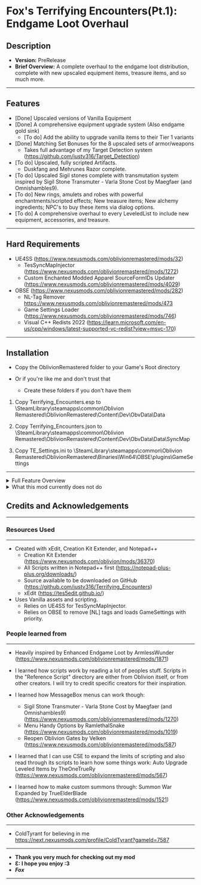 # Fox's Terrifying Encounters(Pt.1): Endgame Loot Overhaul
## Description
* __Version:__ PreRelease
* __Brief Overview:__ A complete overhaul to the endgame loot distribution, complete with new upscaled equipment items, treasure items, and so much more.

------------------

## Features

* [Done] Upscaled versions of Vanilla Equipment
* [Done] A comprehensive equipment upgrade system (Also endgame gold sink)
	* [To do] Add the ability to upgrade vanilla items to their Tier 1 variants
* [Done] Matching Set Bonuses for the 8 upscaled sets of armor/weapons
	* Takes full advantage of my Target Detection system (https://github.com/justv316/Target_Detection)
* [To do] Upscaled, fully scripted Artifacts.
	* Duskfang and Mehrunes Razor complete.
* [To do] Upscaled Sigil stones complete with transmutation system inspired by Sigil Stone Transmuter - Varla Stone Cost by Maegfaer (and Omnishambles9).
* [To do] New rings, amulets and robes with powerful enchantments/scripted effects; New treasure items; New alchemy ingredients; NPC's to buy these items via dialog options.
* [To do] A comprehensive overhaul to every LeveledList to include new equipment, accessories, and treasure. 

------------------

## Hard Requirements
* UE4SS (https://www.nexusmods.com/oblivionremastered/mods/32)
	* TesSyncMapInjector (https://www.nexusmods.com/oblivionremastered/mods/1272)
	* Custom Enchanted Modded Apparel SourceFormIDs Updater (https://www.nexusmods.com/oblivionremastered/mods/4029)
* OBSE (https://www.nexusmods.com/oblivionremastered/mods/282)
	* NL-Tag Remover https://www.nexusmods.com/oblivionremastered/mods/473
	* Game Settings Loader (https://www.nexusmods.com/oblivionremastered/mods/746)
	* Visual C++ Redists 2022 (https://learn.microsoft.com/en-us/cpp/windows/latest-supported-vc-redist?view=msvc-170)
			
------------------

## Installation
* Copy the OblivionRemastered folder to your Game's Root directory

* Or if you're like me and don't trust that
	* Create these folders if you don't have them

1. Copy Terrifying_Encounters.esp to \SteamLibrary\steamapps\common\Oblivion Remastered\OblivionRemastered\Content\Dev\ObvData\Data

2. Copy Terrifying_Encounters.json to \SteamLibrary\steamapps\common\Oblivion Remastered\OblivionRemastered\Content\Dev\ObvData\Data\SyncMap 

3. Copy TE_Settings.ini to \SteamLibrary\steamapps\common\Oblivion Remastered\OblivionRemastered\Binaries\Win64\OBSE\plugins\GameSettings

------------------

<details>
<Summary>Full Feature Overview</Summary>

-------------------------------

### Features

-------------------------------

#### The Upgrade System
* Using placed (Small) Shrines to Malacath, the player can pay a fee of gold to upgrade their items to improved versions of themselves. 
	* These Shrines are located wherever blacksmiths are located.
	* (To do): Place more Shrines.

-------------------------------

<details>
<Summary>Upgrade Pricing</Summary>

-------------------------------

#### Upgrade Pricing

| Tier | Cost | Cumulative | 
| ---- | ---- | ---- |
| 1 to 2 | 100,000 | 100,000 |
| 2 to 3 | 250,000 | 350,000 |
| 3 to 4 | 500,000 | 850,000 | 
| 4 to 5 | 750,000 | 1,600,000 |
| 5 to 6 | 1,000,000 | 2,600,000 |

-------------------------------

</details>

#### Upscaled versions of Vanilla Equipment
* 145 new equipment items have been added using vanilla assets.
	* Each of these items has 6 tier's that you can upgrade into or find as loot.
	* There are 8 sets of gear, as well as a number of unenchanted artifacts such as Umbra (Crystal Longsword) and Chillrend (Stalrihm Shortsword)
	
<details>
<Summary>Equipment Details</Summary>


-------------------------------

* __Heavy Armor__
1. Cursed (Daedric)
2. Obsidian (Ebony)
3. Dwemer (Dwarven)

-------------------------------

* __Light Armor__
1. Ayleidic (Elven)
2. Malachite (Glass)
3. Mythril/Silvrite (Mithril/Silver)

-------------------------------

* __Light/Heavy__
1. Resinite (Amber)
2. Maddening (Madness)

-------------------------------

* __Artifacts__
1. Crystal Longsword (Umbra)
2. Ebony Razor (Mehrunes Razor)
3. Ebony Uchigatana (Ebony Blade)
4. Gold Uchigatana (Goldbrand)
5. Quicksilver Dagger  (Witsplinter)
6. Stalrihm Shortsword (Chillrend)
7. Waning/Rising the Blood Drinker (Dusk/Dawnfang)
8. Intricate Ebony Mace (Mace of Molag Bal)
9 Intricate Silver Claymore (Rugdumph's Sword)
10. Intricate Silver Longsword (Thornblade)
11. Intricate Silver Shortsword (Agarmir's Sword)
11. Resinite Maddening Warhammer (Syl's Warhammer}
12. Akaviri Odachi (Akaviri Dai-Katana)
14. Akaviri Uchigatana (Akaviri Katana)

-------------------------------

##### Base Equipment Statistics

-------------------------------

* Initial stats are determined by equipment piece, listed below. 
* All Equipment Health starts at 2000 and is stepped up by 1200 per tier.
* 1H Weapons and bows are stepped 8 Damage per tier
* 2H Weapons are stepped up by 10 Damage per tier
* Armor pieces are stepped up by varying armor by their set piece.
	* Cuirass : 10
	* Gauntlet : 4
	* Greaves : 6
	* Boots : 4
	* Helmet : 4
	* Shield : 12

-------------------------------
	
<details>
<Summary>Equipment Statistics</Summary>

-------------------------------

* There may be some variance throughout the items and remember that your current skills will effect the numbers you see in the game, so use this as a baseline.

| __Weapon__ | Type | T1 Dam | T2 Dam | T3 Dam | T4 Dam | T5 Dam | T6 Dam | Weight | Speed | Reach | 
|-------------|-------------|-------------|-------------|-------------|-------------|-------------|-------------|-------------|-------------|-------------|
| Dagger    | (1H-Blade) | 26 | 34 | 42 | 50 | 58 | 66 | Weight: 9.0  | Speed: 1.4 | Reach: 0.6 | 
| Longsword | (1H-Blade) | 30 | 38 | 46 | 54 | 62 | 70 | Weight: 25.0 | Speed: 1.0 | Reach: 1.0 | 
| Shortsword| (1H-Blade) | 28 | 36 | 44 | 52 | 60 | 68 | Weight: 12.5 | Speed: 1.2 | Reach: 0.8 |  
| Claymore  | (2H-Blade) | 33 | 43 | 53 | 63 | 73 | 83 | Weight: 35.0 | Speed: 0.8 | Reach: 1.3 | 
| Waraxe    | (1H-Blunt) | 29 | 37 | 45 | 53 | 61 | 69 | Weight: 15.0 | Speed: 1.1 | Reach: 0.8 |  
| Mace      | (1H-Blunt) | 31 | 39 | 47 | 55 | 63 | 71 | Weight: 15.0 | Speed: 0.9 | Reach: 1.0 | 
| Warhammer | (2H-Blunt) | 34 | 44 | 54 | 64 | 74 | 84 | Weight: 50.0 | Speed: 0.7 | Reach: 1.3 |
| Battleaxe | (2H-Blunt) | 33 | 43 | 53 | 63 | 73 | 83 | Weight: 35.0 | Speed: 0.8 | Reach: 1.3 | 
| Bow       | (2H-Bow) | 30 | 38 | 46 | 54 | 62 | 70 | Weight: 10.0 | Speed: 1.0 | Reach: 0.0 | 

-------------------------------

| __Artifacts__ | Type | T1 Dam | T2 Dam | T3 Dam | T4 Dam | T5 Dam | T6 Dam | Weight | Speed | Reach | 
|-------------|-------------|-------------|-------------|-------------|-------------|-------------|-------------|-------------|-------------|-------------|
| Crystal Longsword | (1H-Blade) | 33 | 41 | 49 | 57 | 65 | 73 | Weight: 25.0 | Speed: 1.0 | Reach: 1.0 |
| Intricate Silver Longsword | (1H-Blade) | 33 | 41 | 49 | 57 | 65 | 73 | Weight: 25.0 | Speed: 1.0 | Reach: 1.0 |
| Waning/Rising the Blood Drinker | (1H-Blade) | 33 | 41 | 49 | 57 | 65 | 73 | Weight: 25.0 | Speed: 1.0 | Reach: 1.0 |
| Waning/Rising the Blood Drunk | (1H-Blade) | 36 | 44 | 52 | 60 | 68 | 76 | Weight: 25.0 | Speed: 1.1 | Reach: 1.0 |
| Intricate Silver Shortsword | (1H-Blade) | 31 | 39 | 47 | 55 | 63 | 71 | Weight: 12.5 | Speed: 1.2 | Reach: 0.8 |
| Stalrihm Shortsword | (1H-Blade) | 31 | 39 | 47 | 55 | 63 | 71 | Weight: 12.5 | Speed: 1.2 | Reach: 0.8 |
| Ebony Uchigatana | (1H-Blade) | 32 | 40 | 48 | 56 | 64 | 72 | Weight: 20.0 | Speed: 1.1 | Reach: 1.1 |
| Gold Uchigatana | (1H-Blade) | 32 | 40 | 48 | 56 | 64 | 72 | Weight: 20.0 | Speed: 1.1 | Reach: 1.1 |
| Akaviri Odachi | (1H-Blade) | 29 | 37 | 45 | 53 | 61 | 72 | Weight: 20.0 | Speed: 1.1 | Reach: 1.1 |  
| Akaviri Uchigatana | (2H-Blade) | 32 | 42 | 52 | 62 | 72 | 72 | Weight: 30.0 | Speed: 1.0 | Reach: 1.4 |  
| Ebony Razor | (1H-Blade) | 29 | 37 | 45 | 53 | 61 | 69 | Weight: 9.0 | Speed: 1.4 | Reach: 0.6 |
| Awakened Ebony Razor | (1H-Blade) | 32 | 40 | 48 | 56 | 64 | 72 | Weight: 9.0 | Speed: 1.5 | Reach: 0.6 |
| Quicksilver Dagger | (1H-Blade) | 29 | 37 | 45 | 53 | 61 | 69 | Weight: 9.0 | Speed: 1.4 | Reach: 0.6 |
| Intricate Silver Claymore (2H-Blade) | 36 | 46 | 56 | 66 | 76 | 86 | Weight: 35.0 | Speed: 0.8 | Reach: 1.3 |
| Intricate Ebony Mace | (1H-Blunt) | 34 | 42 | 50 | 58 | 66 | 74 | Weight: 15.0 | Speed: 0.9 | Reach: 1.0 |
| Resinite Maddening Warhammer | (2H-Blunt) | 37 | 47 | 57 | 67 | 77 | 87 | Weight: 50.0 | Speed: 0.7 | Reach: 1.3 |

-------------------------------

| __Heavy Armor__ | T1(100) | T2(140) | T3(180) | T4(220) | T5(260) | T6(300) |	Weight (100) |
|-------------|-------------|-------------|-------------|-------------|-------------|-------------|-------------|
| Boots | 10 | 14 | 18 | 22	| 26 | 30 | Weight: 10 |
| Cuirass | 25 | 35	| 45 | 55 | 65 | 75 | Weight: 37.5 |
| Gauntlets | 10 | 14 | 18 | 22	| 26 | 30 | Weight: 7.5 |
| Greaves | 15 | 21	| 27 | 33 | 39 | 45 | Weight: 22.5 |
| Helmet | 10 | 14 | 18	| 22 | 26 | 30 | Weight: 7.5 |
| Shield | 30 | 42 | 54	| 66 | 78 | 90 | Weight: 15 |

-------------------------------

| __Light Armor__ | T1(80) | T2(120) | T3(160) | T4(200) | T5(240) | T6(280) |	Weight (100) |
|-------------|-------------|-------------|-------------|-------------|-------------|-------------|-------------|
| Boots | 8 | 12 | 16 | 20 | 24 | 28 | Weight: 4 |
| Cuirass | 20 | 30 | 40 | 50 | 60 | 70 | Weight: 15 |
| Gauntlets | 8 | 12 | 16 | 20 | 24 | 28 | Weight: 3 |
| Greaves | 12 | 18 | 24 | 30 | 36 | 42 | Weight: 9 |
| Helmet | 8 | 12 | 16 | 20 | 24 | 28 | Weight: 3 |
| Shield | 24 | 36 | 48 | 60 | 72 | 84 | Weight: 6 |

-------------------------------

</details>

</details>

#### Set Bonuses

-------------------------------

* Scripted Matching Set Bonuses for all 8 upscaled sets of armor/weapons

<details>
<Summary>Set Bonus Details</Summary>

<details>
<Summary>Cursed</Summary>

1. Cursed
	1. 4/6

| +/- | Value Type | Actor Value | Magnitude | Conditional |
| ------------- | ------------- | ------------- | ------------- |-------------|
| + | Resist | Fire | 50 | Constant |
| + | Resist | Normal Weapons | 10 | Constant |
| + | Skill | Heavy Armor | 25 | Constant |
| + | Skill | Blade | 25 | Constant |
| + | Skill | Blunt | 25 | Constant |
| + | Skill | Block | 25 | Constant |
| + | Skill | Hand to Hand | 25 | Constant |
| + | Other | Attack Bonus | 10 | Constant |
| + | Other | Defend Bonus | 5 | Constant |
| - | Resist | Frost | 50 | Constant |
| + | Skill | Destruction | 50 | Constant |
| + | Skill | Conjuration | 50 | Constant |
| + | Skill | Illusion | 50 | Constant |
| + | Skill | Restoration | 50 | Constant |
| + | Skill | Alteration | 50 | Constant |
| + | Skill | Mysticism | 50 | Constant |
| + | Other | Magicka Multiplier | 3 | Constant |
| + | Attribute | Speed | 40 | In Combat |

	2. 5/6
	
| +/- | Value Type | Actor Value | Magnitude | Conditional |
| ------------- | ------------- | ------------- | ------------- |-------------|
| + | Resist | Fire | 75 | Constant |
| + | Resist | Normal Weapons | 25 | Constant |
| + | Skill | Heavy Armor | 40 | Constant |
| + | Skill | Blade | 40 | Constant |
| + | Skill | Blunt | 40 | Constant |
| + | Skill | Block | 40 | Constant |
| + | Skill | Hand to Hand | 40 | Constant |
| + | Other | Attack Bonus | 15 | Constant |
| + | Other | Defend Bonus | 10 | Constant |
| - | Resist | Frost | 40 | Constant |
| + | Skill | Destruction | 40 | Constant |
| + | Skill | Conjuration | 40 | Constant |
| + | Skill | Illusion | 40 | Constant |
| + | Skill | Restoration | 40 | Constant |
| + | Skill | Alteration | 40 | Constant |
| + | Skill | Mysticism | 40 | Constant |
| + | Other | Magicka Multiplier | 2 | Constant |
| + | Attribute | Speed | 30 | In Combat |

	3. 6/6
	* Applies an aura to the player, dealing (15 Fire Damage)[This is a placeholder] per second to nearby enemies. 
	
| +/- | Value Type | Actor Value | Magnitude | Conditional |
| ------------- | ------------- | ------------- | ------------- |-------------|
| + | Resist | Fire | 100 | Constant |
| + | Resist | Normal Weapons | 35 | Constant |
| + | Skill | Heavy Armor | 50 | Constant |
| + | Skill | Blade | 50 | Constant |
| + | Skill | Blunt | 50 | Constant |
| + | Skill | Block | 50 | Constant |
| + | Skill | Hand to Hand | 50 | Constant |
| + | Other | Attack Bonus | 25 | Constant |
| + | Other | Defend Bonus | 15 | Constant |
| - | Resist | Frost | 25 | Constant |
| + | Skill | Destruction | 25 | Constant |
| + | Skill | Conjuration | 25 | Constant |
| + | Skill | Illusion | 25 | Constant |
| + | Skill | Restoration | 25 | Constant |
| + | Skill | Alteration | 25 | Constant |
| + | Skill | Mysticism | 25 | Constant |
| + | Other | Magicka Multiplier | 1 | Constant |
| + | Attribute | Speed | 20 | In Combat |

</details>

-------------------------------

<details>
<Summary>Dwemer</Summary>

2. Dwemer
	1. 4/6

| +/- | Value Type | Actor Value | Magnitude | Conditional |
| ------------- | ------------- | ------------- | ------------- |-------------|
| + | Resist | Fire | 50 | Constant |
| + | Resist | Normal Weapons | 10 | Constant |
| + | Skill | Heavy Armor | 25 | Constant |
| + | Skill | Blade | 25 | Constant |
| + | Skill | Blunt | 25 | Constant |
| + | Skill | Block | 25 | Constant |
| + | Skill | Hand to Hand | 25 | Constant |
| + | Other | Attack Bonus | 10 | Constant |
| + | Other | Defend Bonus | 5 | Constant |
| - | Resist | Frost | 50 | Constant |
| + | Skill | Destruction | 50 | Constant |
| + | Skill | Conjuration | 50 | Constant |
| + | Skill | Illusion | 50 | Constant |
| + | Skill | Restoration | 50 | Constant |
| + | Skill | Alteration | 50 | Constant |
| + | Skill | Mysticism | 50 | Constant |
| + | Other | Magicka Multiplier | 3 | Constant |
| + | Attribute | Speed | 40 | In Combat |

	2. 5/6
	
| +/- | Value Type | Actor Value | Magnitude | Conditional |
| ------------- | ------------- | ------------- | ------------- |-------------|
| + | Resist | Fire | 75 | Constant |
| + | Resist | Normal Weapons | 25 | Constant |
| + | Skill | Heavy Armor | 40 | Constant |
| + | Skill | Blade | 40 | Constant |
| + | Skill | Blunt | 40 | Constant |
| + | Skill | Block | 40 | Constant |
| + | Skill | Hand to Hand | 40 | Constant |
| + | Other | Attack Bonus | 15 | Constant |
| + | Other | Defend Bonus | 10 | Constant |
| - | Resist | Frost | 40 | Constant |
| + | Skill | Destruction | 40 | Constant |
| + | Skill | Conjuration | 40 | Constant |
| + | Skill | Illusion | 40 | Constant |
| + | Skill | Restoration | 40 | Constant |
| + | Skill | Alteration | 40 | Constant |
| + | Skill | Mysticism | 40 | Constant |
| + | Other | Magicka Multiplier | 2 | Constant |
| + | Attribute | Speed | 30 | In Combat |

	3. 6/6
	* Applies an aura to the player, dealing (15 Fire Damage)[This is a placeholder] per second to nearby enemies. 
	
| +/- | Value Type | Actor Value | Magnitude | Conditional |
| ------------- | ------------- | ------------- | ------------- |-------------|
| + | Resist | Fire | 100 | Constant |
| + | Resist | Normal Weapons | 35 | Constant |
| + | Skill | Heavy Armor | 50 | Constant |
| + | Skill | Blade | 50 | Constant |
| + | Skill | Blunt | 50 | Constant |
| + | Skill | Block | 50 | Constant |
| + | Skill | Hand to Hand | 50 | Constant |
| + | Other | Attack Bonus | 25 | Constant |
| + | Other | Defend Bonus | 15 | Constant |
| - | Resist | Frost | 25 | Constant |
| + | Skill | Destruction | 25 | Constant |
| + | Skill | Conjuration | 25 | Constant |
| + | Skill | Illusion | 25 | Constant |
| + | Skill | Restoration | 25 | Constant |
| + | Skill | Alteration | 25 | Constant |
| + | Skill | Mysticism | 25 | Constant |
| + | Other | Magicka Multiplier | 1 | Constant |
| + | Attribute | Speed | 20 | In Combat |

</details>

-------------------------------

<details>
<Summary>Obsidian</Summary>

3. Obsidian
	1. 4/6

| +/- | Value Type | Actor Value | Magnitude | Conditional |
| ------------- | ------------- | ------------- | ------------- |-------------|
| + | Resist | Fire | 50 | Constant |
| + | Resist | Normal Weapons | 10 | Constant |
| + | Skill | Heavy Armor | 25 | Constant |
| + | Skill | Blade | 25 | Constant |
| + | Skill | Blunt | 25 | Constant |
| + | Skill | Block | 25 | Constant |
| + | Skill | Hand to Hand | 25 | Constant |
| + | Other | Attack Bonus | 10 | Constant |
| + | Other | Defend Bonus | 5 | Constant |
| - | Resist | Frost | 50 | Constant |
| + | Skill | Destruction | 50 | Constant |
| + | Skill | Conjuration | 50 | Constant |
| + | Skill | Illusion | 50 | Constant |
| + | Skill | Restoration | 50 | Constant |
| + | Skill | Alteration | 50 | Constant |
| + | Skill | Mysticism | 50 | Constant |
| + | Other | Magicka Multiplier | 3 | Constant |
| + | Attribute | Speed | 40 | In Combat |

	2. 5/6
	
| +/- | Value Type | Actor Value | Magnitude | Conditional |
| ------------- | ------------- | ------------- | ------------- |-------------|
| + | Resist | Fire | 75 | Constant |
| + | Resist | Normal Weapons | 25 | Constant |
| + | Skill | Heavy Armor | 40 | Constant |
| + | Skill | Blade | 40 | Constant |
| + | Skill | Blunt | 40 | Constant |
| + | Skill | Block | 40 | Constant |
| + | Skill | Hand to Hand | 40 | Constant |
| + | Other | Attack Bonus | 15 | Constant |
| + | Other | Defend Bonus | 10 | Constant |
| - | Resist | Frost | 40 | Constant |
| + | Skill | Destruction | 40 | Constant |
| + | Skill | Conjuration | 40 | Constant |
| + | Skill | Illusion | 40 | Constant |
| + | Skill | Restoration | 40 | Constant |
| + | Skill | Alteration | 40 | Constant |
| + | Skill | Mysticism | 40 | Constant |
| + | Other | Magicka Multiplier | 2 | Constant |
| + | Attribute | Speed | 30 | In Combat |

	3. 6/6
	* Applies an aura to the player, dealing (15 Fire Damage)[This is a placeholder] per second to nearby enemies. 
	
| +/- | Value Type | Actor Value | Magnitude | Conditional |
| ------------- | ------------- | ------------- | ------------- |-------------|
| + | Resist | Fire | 100 | Constant |
| + | Resist | Normal Weapons | 35 | Constant |
| + | Skill | Heavy Armor | 50 | Constant |
| + | Skill | Blade | 50 | Constant |
| + | Skill | Blunt | 50 | Constant |
| + | Skill | Block | 50 | Constant |
| + | Skill | Hand to Hand | 50 | Constant |
| + | Other | Attack Bonus | 25 | Constant |
| + | Other | Defend Bonus | 15 | Constant |
| - | Resist | Frost | 25 | Constant |
| + | Skill | Destruction | 25 | Constant |
| + | Skill | Conjuration | 25 | Constant |
| + | Skill | Illusion | 25 | Constant |
| + | Skill | Restoration | 25 | Constant |
| + | Skill | Alteration | 25 | Constant |
| + | Skill | Mysticism | 25 | Constant |
| + | Other | Magicka Multiplier | 1 | Constant |
| + | Attribute | Speed | 20 | In Combat |

</details>

-------------------------------

<details>
<Summary>Ayleidic</Summary>

4. Ayleidic
	1. 4/6

| +/- | Value Type | Actor Value | Magnitude | Conditional |
| ------------- | ------------- | ------------- | ------------- |-------------|
| + | Resist | Fire | 50 | Constant |
| + | Resist | Normal Weapons | 10 | Constant |
| + | Skill | Heavy Armor | 25 | Constant |
| + | Skill | Blade | 25 | Constant |
| + | Skill | Blunt | 25 | Constant |
| + | Skill | Block | 25 | Constant |
| + | Skill | Hand to Hand | 25 | Constant |
| + | Other | Attack Bonus | 10 | Constant |
| + | Other | Defend Bonus | 5 | Constant |
| - | Resist | Frost | 50 | Constant |
| + | Skill | Destruction | 50 | Constant |
| + | Skill | Conjuration | 50 | Constant |
| + | Skill | Illusion | 50 | Constant |
| + | Skill | Restoration | 50 | Constant |
| + | Skill | Alteration | 50 | Constant |
| + | Skill | Mysticism | 50 | Constant |
| + | Other | Magicka Multiplier | 3 | Constant |
| + | Attribute | Speed | 40 | In Combat |

	2. 5/6
	
| +/- | Value Type | Actor Value | Magnitude | Conditional |
| ------------- | ------------- | ------------- | ------------- |-------------|
| + | Resist | Fire | 75 | Constant |
| + | Resist | Normal Weapons | 25 | Constant |
| + | Skill | Heavy Armor | 40 | Constant |
| + | Skill | Blade | 40 | Constant |
| + | Skill | Blunt | 40 | Constant |
| + | Skill | Block | 40 | Constant |
| + | Skill | Hand to Hand | 40 | Constant |
| + | Other | Attack Bonus | 15 | Constant |
| + | Other | Defend Bonus | 10 | Constant |
| - | Resist | Frost | 40 | Constant |
| + | Skill | Destruction | 40 | Constant |
| + | Skill | Conjuration | 40 | Constant |
| + | Skill | Illusion | 40 | Constant |
| + | Skill | Restoration | 40 | Constant |
| + | Skill | Alteration | 40 | Constant |
| + | Skill | Mysticism | 40 | Constant |
| + | Other | Magicka Multiplier | 2 | Constant |
| + | Attribute | Speed | 30 | In Combat |

	3. 6/6
	* Applies an aura to the player, dealing (15 Fire Damage)[This is a placeholder] per second to nearby enemies. 
	
| +/- | Value Type | Actor Value | Magnitude | Conditional |
| ------------- | ------------- | ------------- | ------------- |-------------|
| + | Resist | Fire | 100 | Constant |
| + | Resist | Normal Weapons | 35 | Constant |
| + | Skill | Heavy Armor | 50 | Constant |
| + | Skill | Blade | 50 | Constant |
| + | Skill | Blunt | 50 | Constant |
| + | Skill | Block | 50 | Constant |
| + | Skill | Hand to Hand | 50 | Constant |
| + | Other | Attack Bonus | 25 | Constant |
| + | Other | Defend Bonus | 15 | Constant |
| - | Resist | Frost | 25 | Constant |
| + | Skill | Destruction | 25 | Constant |
| + | Skill | Conjuration | 25 | Constant |
| + | Skill | Illusion | 25 | Constant |
| + | Skill | Restoration | 25 | Constant |
| + | Skill | Alteration | 25 | Constant |
| + | Skill | Mysticism | 25 | Constant |
| + | Other | Magicka Multiplier | 1 | Constant |
| + | Attribute | Speed | 20 | In Combat |

</details>

-------------------------------

<details>
<Summary>Malachite</Summary>

5. Malachite
	1. 4/6

| +/- | Value Type | Actor Value | Magnitude | Conditional |
| ------------- | ------------- | ------------- | ------------- |-------------|
| + | Resist | Fire | 50 | Constant |
| + | Resist | Normal Weapons | 10 | Constant |
| + | Skill | Heavy Armor | 25 | Constant |
| + | Skill | Blade | 25 | Constant |
| + | Skill | Blunt | 25 | Constant |
| + | Skill | Block | 25 | Constant |
| + | Skill | Hand to Hand | 25 | Constant |
| + | Other | Attack Bonus | 10 | Constant |
| + | Other | Defend Bonus | 5 | Constant |
| - | Resist | Frost | 50 | Constant |
| + | Skill | Destruction | 50 | Constant |
| + | Skill | Conjuration | 50 | Constant |
| + | Skill | Illusion | 50 | Constant |
| + | Skill | Restoration | 50 | Constant |
| + | Skill | Alteration | 50 | Constant |
| + | Skill | Mysticism | 50 | Constant |
| + | Other | Magicka Multiplier | 3 | Constant |
| + | Attribute | Speed | 40 | In Combat |

	2. 5/6
	
| +/- | Value Type | Actor Value | Magnitude | Conditional |
| ------------- | ------------- | ------------- | ------------- |-------------|
| + | Resist | Fire | 75 | Constant |
| + | Resist | Normal Weapons | 25 | Constant |
| + | Skill | Heavy Armor | 40 | Constant |
| + | Skill | Blade | 40 | Constant |
| + | Skill | Blunt | 40 | Constant |
| + | Skill | Block | 40 | Constant |
| + | Skill | Hand to Hand | 40 | Constant |
| + | Other | Attack Bonus | 15 | Constant |
| + | Other | Defend Bonus | 10 | Constant |
| - | Resist | Frost | 40 | Constant |
| + | Skill | Destruction | 40 | Constant |
| + | Skill | Conjuration | 40 | Constant |
| + | Skill | Illusion | 40 | Constant |
| + | Skill | Restoration | 40 | Constant |
| + | Skill | Alteration | 40 | Constant |
| + | Skill | Mysticism | 40 | Constant |
| + | Other | Magicka Multiplier | 2 | Constant |
| + | Attribute | Speed | 30 | In Combat |

	3. 6/6
	* Applies an aura to the player, dealing (15 Fire Damage)[This is a placeholder] per second to nearby enemies. 
	
| +/- | Value Type | Actor Value | Magnitude | Conditional |
| ------------- | ------------- | ------------- | ------------- |-------------|
| + | Resist | Fire | 100 | Constant |
| + | Resist | Normal Weapons | 35 | Constant |
| + | Skill | Heavy Armor | 50 | Constant |
| + | Skill | Blade | 50 | Constant |
| + | Skill | Blunt | 50 | Constant |
| + | Skill | Block | 50 | Constant |
| + | Skill | Hand to Hand | 50 | Constant |
| + | Other | Attack Bonus | 25 | Constant |
| + | Other | Defend Bonus | 15 | Constant |
| - | Resist | Frost | 25 | Constant |
| + | Skill | Destruction | 25 | Constant |
| + | Skill | Conjuration | 25 | Constant |
| + | Skill | Illusion | 25 | Constant |
| + | Skill | Restoration | 25 | Constant |
| + | Skill | Alteration | 25 | Constant |
| + | Skill | Mysticism | 25 | Constant |
| + | Other | Magicka Multiplier | 1 | Constant |
| + | Attribute | Speed | 20 | In Combat |

</details>

-------------------------------
<details>
<Summary>Mythril/Silvrite</Summary>

6. Mythril/Silvrite
	1. 4/6

| +/- | Value Type | Actor Value | Magnitude | Conditional |
| ------------- | ------------- | ------------- | ------------- |-------------|
| + | Resist | Fire | 50 | Constant |
| + | Resist | Normal Weapons | 10 | Constant |
| + | Skill | Heavy Armor | 25 | Constant |
| + | Skill | Blade | 25 | Constant |
| + | Skill | Blunt | 25 | Constant |
| + | Skill | Block | 25 | Constant |
| + | Skill | Hand to Hand | 25 | Constant |
| + | Other | Attack Bonus | 10 | Constant |
| + | Other | Defend Bonus | 5 | Constant |
| - | Resist | Frost | 50 | Constant |
| + | Skill | Destruction | 50 | Constant |
| + | Skill | Conjuration | 50 | Constant |
| + | Skill | Illusion | 50 | Constant |
| + | Skill | Restoration | 50 | Constant |
| + | Skill | Alteration | 50 | Constant |
| + | Skill | Mysticism | 50 | Constant |
| + | Other | Magicka Multiplier | 3 | Constant |
| + | Attribute | Speed | 40 | In Combat |

	2. 5/6
	
| +/- | Value Type | Actor Value | Magnitude | Conditional |
| ------------- | ------------- | ------------- | ------------- |-------------|
| + | Resist | Fire | 75 | Constant |
| + | Resist | Normal Weapons | 25 | Constant |
| + | Skill | Heavy Armor | 40 | Constant |
| + | Skill | Blade | 40 | Constant |
| + | Skill | Blunt | 40 | Constant |
| + | Skill | Block | 40 | Constant |
| + | Skill | Hand to Hand | 40 | Constant |
| + | Other | Attack Bonus | 15 | Constant |
| + | Other | Defend Bonus | 10 | Constant |
| - | Resist | Frost | 40 | Constant |
| + | Skill | Destruction | 40 | Constant |
| + | Skill | Conjuration | 40 | Constant |
| + | Skill | Illusion | 40 | Constant |
| + | Skill | Restoration | 40 | Constant |
| + | Skill | Alteration | 40 | Constant |
| + | Skill | Mysticism | 40 | Constant |
| + | Other | Magicka Multiplier | 2 | Constant |
| + | Attribute | Speed | 30 | In Combat |

	3. 6/6
	* Applies an aura to the player, dealing (15 Fire Damage)[This is a placeholder] per second to nearby enemies. 
	
| +/- | Value Type | Actor Value | Magnitude | Conditional |
| ------------- | ------------- | ------------- | ------------- |-------------|
| + | Resist | Fire | 100 | Constant |
| + | Resist | Normal Weapons | 35 | Constant |
| + | Skill | Heavy Armor | 50 | Constant |
| + | Skill | Blade | 50 | Constant |
| + | Skill | Blunt | 50 | Constant |
| + | Skill | Block | 50 | Constant |
| + | Skill | Hand to Hand | 50 | Constant |
| + | Other | Attack Bonus | 25 | Constant |
| + | Other | Defend Bonus | 15 | Constant |
| - | Resist | Frost | 25 | Constant |
| + | Skill | Destruction | 25 | Constant |
| + | Skill | Conjuration | 25 | Constant |
| + | Skill | Illusion | 25 | Constant |
| + | Skill | Restoration | 25 | Constant |
| + | Skill | Alteration | 25 | Constant |
| + | Skill | Mysticism | 25 | Constant |
| + | Other | Magicka Multiplier | 1 | Constant |
| + | Attribute | Speed | 20 | In Combat |

</details>

-------------------------------

<details>
<Summary>Resinite</Summary>

7. Resinite
	1. 4/6

| +/- | Value Type | Actor Value | Magnitude | Conditional |
| ------------- | ------------- | ------------- | ------------- |-------------|
| + | Resist | Fire | 50 | Constant |
| + | Resist | Normal Weapons | 10 | Constant |
| + | Skill | Heavy Armor | 25 | Constant |
| + | Skill | Blade | 25 | Constant |
| + | Skill | Blunt | 25 | Constant |
| + | Skill | Block | 25 | Constant |
| + | Skill | Hand to Hand | 25 | Constant |
| + | Other | Attack Bonus | 10 | Constant |
| + | Other | Defend Bonus | 5 | Constant |
| - | Resist | Frost | 50 | Constant |
| + | Skill | Destruction | 50 | Constant |
| + | Skill | Conjuration | 50 | Constant |
| + | Skill | Illusion | 50 | Constant |
| + | Skill | Restoration | 50 | Constant |
| + | Skill | Alteration | 50 | Constant |
| + | Skill | Mysticism | 50 | Constant |
| + | Other | Magicka Multiplier | 3 | Constant |
| + | Attribute | Speed | 40 | In Combat |

	2. 5/6
	
| +/- | Value Type | Actor Value | Magnitude | Conditional |
| ------------- | ------------- | ------------- | ------------- |-------------|
| + | Resist | Fire | 75 | Constant |
| + | Resist | Normal Weapons | 25 | Constant |
| + | Skill | Heavy Armor | 40 | Constant |
| + | Skill | Blade | 40 | Constant |
| + | Skill | Blunt | 40 | Constant |
| + | Skill | Block | 40 | Constant |
| + | Skill | Hand to Hand | 40 | Constant |
| + | Other | Attack Bonus | 15 | Constant |
| + | Other | Defend Bonus | 10 | Constant |
| - | Resist | Frost | 40 | Constant |
| + | Skill | Destruction | 40 | Constant |
| + | Skill | Conjuration | 40 | Constant |
| + | Skill | Illusion | 40 | Constant |
| + | Skill | Restoration | 40 | Constant |
| + | Skill | Alteration | 40 | Constant |
| + | Skill | Mysticism | 40 | Constant |
| + | Other | Magicka Multiplier | 2 | Constant |
| + | Attribute | Speed | 30 | In Combat |

	3. 6/6
	* Applies an aura to the player, dealing (15 Fire Damage)[This is a placeholder] per second to nearby enemies. 
	
| +/- | Value Type | Actor Value | Magnitude | Conditional |
| ------------- | ------------- | ------------- | ------------- |-------------|
| + | Resist | Fire | 100 | Constant |
| + | Resist | Normal Weapons | 35 | Constant |
| + | Skill | Heavy Armor | 50 | Constant |
| + | Skill | Blade | 50 | Constant |
| + | Skill | Blunt | 50 | Constant |
| + | Skill | Block | 50 | Constant |
| + | Skill | Hand to Hand | 50 | Constant |
| + | Other | Attack Bonus | 25 | Constant |
| + | Other | Defend Bonus | 15 | Constant |
| - | Resist | Frost | 25 | Constant |
| + | Skill | Destruction | 25 | Constant |
| + | Skill | Conjuration | 25 | Constant |
| + | Skill | Illusion | 25 | Constant |
| + | Skill | Restoration | 25 | Constant |
| + | Skill | Alteration | 25 | Constant |
| + | Skill | Mysticism | 25 | Constant |
| + | Other | Magicka Multiplier | 1 | Constant |
| + | Attribute | Speed | 20 | In Combat |

</details>

-------------------------------

<details>
<Summary>Maddening</Summary>

8. Maddening
	1. 4/6

| +/- | Value Type | Actor Value | Magnitude | Conditional |
| ------------- | ------------- | ------------- | ------------- |-------------|
| + | Resist | Fire | 50 | Constant |
| + | Resist | Normal Weapons | 10 | Constant |
| + | Skill | Heavy Armor | 25 | Constant |
| + | Skill | Blade | 25 | Constant |
| + | Skill | Blunt | 25 | Constant |
| + | Skill | Block | 25 | Constant |
| + | Skill | Hand to Hand | 25 | Constant |
| + | Other | Attack Bonus | 10 | Constant |
| + | Other | Defend Bonus | 5 | Constant |
| - | Resist | Frost | 50 | Constant |
| + | Skill | Destruction | 50 | Constant |
| + | Skill | Conjuration | 50 | Constant |
| + | Skill | Illusion | 50 | Constant |
| + | Skill | Restoration | 50 | Constant |
| + | Skill | Alteration | 50 | Constant |
| + | Skill | Mysticism | 50 | Constant |
| + | Other | Magicka Multiplier | 3 | Constant |
| + | Attribute | Speed | 40 | In Combat |

	2. 5/6
	
| +/- | Value Type | Actor Value | Magnitude | Conditional |
| ------------- | ------------- | ------------- | ------------- |-------------|
| + | Resist | Fire | 75 | Constant |
| + | Resist | Normal Weapons | 25 | Constant |
| + | Skill | Heavy Armor | 40 | Constant |
| + | Skill | Blade | 40 | Constant |
| + | Skill | Blunt | 40 | Constant |
| + | Skill | Block | 40 | Constant |
| + | Skill | Hand to Hand | 40 | Constant |
| + | Other | Attack Bonus | 15 | Constant |
| + | Other | Defend Bonus | 10 | Constant |
| - | Resist | Frost | 40 | Constant |
| + | Skill | Destruction | 40 | Constant |
| + | Skill | Conjuration | 40 | Constant |
| + | Skill | Illusion | 40 | Constant |
| + | Skill | Restoration | 40 | Constant |
| + | Skill | Alteration | 40 | Constant |
| + | Skill | Mysticism | 40 | Constant |
| + | Other | Magicka Multiplier | 2 | Constant |
| + | Attribute | Speed | 30 | In Combat |

	3. 6/6
	* Applies an aura to the player, dealing (15 Fire Damage)[This is a placeholder] per second to nearby enemies. 
	
| +/- | Value Type | Actor Value | Magnitude | Conditional |
| ------------- | ------------- | ------------- | ------------- |-------------|
| + | Resist | Fire | 100 | Constant |
| + | Resist | Normal Weapons | 35 | Constant |
| + | Skill | Heavy Armor | 50 | Constant |
| + | Skill | Blade | 50 | Constant |
| + | Skill | Blunt | 50 | Constant |
| + | Skill | Block | 50 | Constant |
| + | Skill | Hand to Hand | 50 | Constant |
| + | Other | Attack Bonus | 25 | Constant |
| + | Other | Defend Bonus | 15 | Constant |
| - | Resist | Frost | 25 | Constant |
| + | Skill | Destruction | 25 | Constant |
| + | Skill | Conjuration | 25 | Constant |
| + | Skill | Illusion | 25 | Constant |
| + | Skill | Restoration | 25 | Constant |
| + | Skill | Alteration | 25 | Constant |
| + | Skill | Mysticism | 25 | Constant |
| + | Other | Magicka Multiplier | 1 | Constant |
| + | Attribute | Speed | 20 | In Combat |

</details>
</details>

-------------------------------
		
#### Artifacts

-------------------------------

* Dawn/Duskfang have been recast into the twinfaced sword spirit Waning and Rising. This sword behaves identically to the original, in that during the night, it takes on the form of Waning, and during the day, it takes on the form of Rising. Furthermore, as the sword consumes the blood of its victims it will change form again growing stronger. 
	* Once the sword has consumed enough, this transformation becomes permanent, and the sword spirit remains Blood Drunk.
		
* The Mehrunes Razor has been recast into the Ebony Razor. This dagger carries a low chance to instantly kill any target it strikes, claiming its soul for Mehrunes Dagon. Similarly to appeasing the sword spirits Waning and Rising, appeasing Mehrunes Dagon's appetite for souls comes with its own reward, Awakening the Daggers true form.
		
-------------------------------

</details>

<details>
<Summary> What this mod currently does not do </Summary>
### What this mod does not do
* Add new meshes or non-vanilla items to the game.
* Add creatures, NPCs, etc.
* Currently does not allow you to upgrade vanilla items into modded variants, though I am working on it. 

-------------------------------

</details>	

## Credits and Acknowledgements

-------------------------------

### Resources Used

-------------------------------

* Created with xEdit, Creation Kit Extender, and Notepad++
	* Creation Kit Extender (https://www.nexusmods.com/oblivion/mods/36370)
	* All Scripts written in Notepad++ first (https://notepad-plus-plus.org/downloads/)
	* Source available to be downloaded on GitHub (https://github.com/justv316/Terrifying_Encounters)
	* xEdit (https://tes5edit.github.io/)
* Uses Vanilla assets and scripting.
	* Relies on UE4SS for TesSyncMapInjector.
	* Relies on OBSE to remove [NL] tags and loads GameSettings with priority. 

### People learned from

-------------------------------

* Heavily inspired by Enhanced Endgame Loot by ArmlessWunder (https://www.nexusmods.com/oblivionremastered/mods/1871)
* I learned how scripts work by reading a lot of peoples stuff. Scripts in the "Reference Script" directory are either from Oblivion itself, or from other creators. I will try to credit specific creators for their inspiration. 
* I learned how MessageBox menus can work though: 
	* Sigil Stone Transmuter - Varla Stone Cost by Maegfaer (and Omnishambles9) (https://www.nexusmods.com/oblivionremastered/mods/1270)
	* Menu Handy Options by RamlethalSnake (https://www.nexusmods.com/oblivionremastered/mods/1019)
	* Reopen Oblivion Gates by Velken (https://www.nexusmods.com/oblivionremastered/mods/587)

* I learned that I can use CSE to expand the limits of scripting and also read through its scripts to learn how some things work: Auto Upgrade Leveled Items by TheOneTrueRy (https://www.nexusmods.com/oblivionremastered/mods/567)

* I learned how to make custom summons through: Summon War Expanded by TrueElderBlade (https://www.nexusmods.com/oblivionremastered/mods/1521)

### Other Acknowledgements

-------------------------------

* ColdTyrant for believing in me https://next.nexusmods.com/profile/ColdTyrant?gameId=7587

-------------------------------------------------
* __Thank you very much for checking out my mod__
* __Ɛ: I hope you enjoy :3__         
* __*Fox*__
-------------------------------------------------